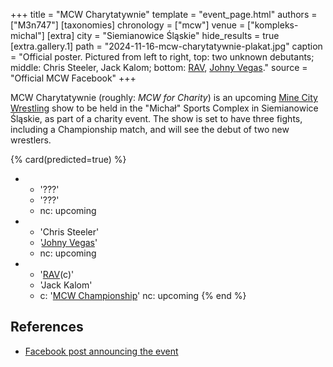 +++
title = "MCW Charytatywnie"
template = "event_page.html"
authors = ["M3n747"]
[taxonomies]
chronology = ["mcw"]
venue = ["kompleks-michal"]
[extra]
city = "Siemianowice Śląskie"
hide_results = true
[extra.gallery.1]
path = "2024-11-16-mcw-charytatywnie-plakat.jpg"
caption = "Official poster. Pictured from left to right, top: two unknown debutants; middle: Chris Steeler, Jack Kalom; bottom: [RAV](@/w/rav.md), [Johny Vegas](@/w/johny-vegas.md)."
source = "Official MCW Facebook"
+++

MCW Charytatywnie (roughly: _MCW for Charity_) is an upcoming [Mine City Wrestling](@/o/mcw.md) show to be held in the "Michał" Sports Complex in Siemianowice Śląskie, as part of a charity event. The show is set to have three fights, including a Championship match, and will see the debut of two new wrestlers.

{% card(predicted=true) %}
- - '???'
  - '???'
  - nc: upcoming
- - 'Chris Steeler'
  - '[Johny Vegas](@/w/johny-vegas.md)'
  - nc: upcoming
- - '[RAV](@/w/rav.md)(c)'
  - 'Jack Kalom'
  - c: '[MCW Championship](@/c/mcw-championship.md)'
    nc: upcoming
{% end %}

## References

* [Facebook post announcing the event](https://www.facebook.com/minecitywrestling/posts/pfbid02RgeZnLCLQk99euChtiEaBtD7jfVWMFUjvYBzh8a7vXrxtnJyj19iU7KWXjMJZ1jdl)
